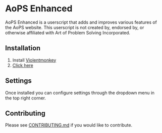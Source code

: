 # AoPS Enhanced
AoPS Enhanced is a userscript that adds and improves various features of the AoPS website.
This userscript is not created by, endorsed by, or otherwise affiliated with Art of Problem Solving Incorporated.

## Installation

1. Install [Violentmonkey](https://violentmonkey.github.io/get-it/)
2. [Click here](aops-enhanced.user.js?raw=1)

## Settings
Once installed you can configure settings through the dropdown menu in the top right corner.


## Contributing
Please see [CONTRIBUTING.md](CONTRIBUTING.md) if you would like to contribute.
